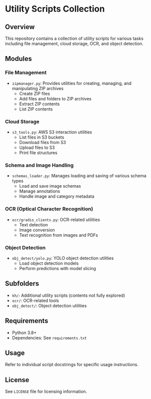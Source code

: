 # Utility Scripts Collection

## Overview
This repository contains a collection of utility scripts for various tasks including file management, cloud storage, OCR, and object detection.

## Modules

### File Management
- `zipmanager.py`: Provides utilities for creating, managing, and manipulating ZIP archives
  - Create ZIP files
  - Add files and folders to ZIP archives
  - Extract ZIP contents
  - List ZIP contents

### Cloud Storage
- `s3_tools.py`: AWS S3 interaction utilities
  - List files in S3 buckets
  - Download files from S3
  - Upload files to S3
  - Print file structures

### Schema and Image Handling
- `schemas_loader.py`: Manages loading and saving of various schema types
  - Load and save image schemas
  - Manage annotations
  - Handle image and category metadata

### OCR (Optical Character Recognition)
- `ocr/gradio_clients.py`: OCR-related utilities
  - Text detection
  - Image conversion
  - Text recognition from images and PDFs

### Object Detection
- `obj_detect/yolo.py`: YOLO object detection utilities
  - Load object detection models
  - Perform predictions with model slicing

## Subfolders
- `kh/`: Additional utility scripts (contents not fully explored)
- `ocr/`: OCR-related tools
- `obj_detect/`: Object detection utilities

## Requirements
- Python 3.8+
- Dependencies: See `requirements.txt`

## Usage
Refer to individual script docstrings for specific usage instructions.

## License
See `LICENSE` file for licensing information.